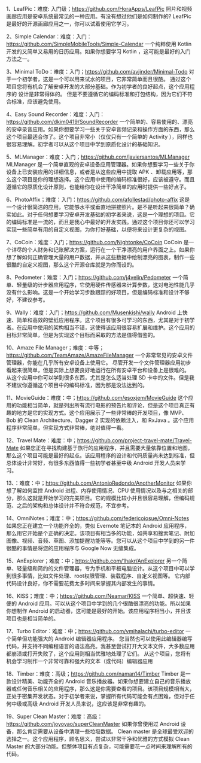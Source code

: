 1、LeafPic：难度: 入门级；https://github.com/HoraApps/LeafPic
  照片和视频画廊应用是安卓系统最常见的一种应用。有没有想过他们是如何制作的? LeafPic 是最好的开源画廊应用之一，你可以试着使用它学习。

2、Simple Calendar：难度：入门：https://github.com/SimpleMobileTools/Simple-Calendar
  一个纯粹使用 Kotlin 开发的又简单又易用的日历应用。如果你想要学习 Kotlin ，这可能是最好的入门方法之一。    

3、Minimal ToDo：难度：入门；https://github.com/avjinder/Minimal-Todo
  对于一个初学者，这是一个可以用来试水的项目，它非常简单而且很酷。 通过这个项目您将有机会了解安卓开发的大部分基础。作为初学者的良好起点，这个应用程序的 设计是非常得体的。 但是不要遵循它的编码标准和打包结构，因为它们不符合标准，应该避免使用。

4、Easy Sound Recorder：难度：入门：https://github.com/dkim0419/SoundRecorder
  一个简单的、容易使用的、漂亮的安卓录音应用。如果你想要学习一些关于安卓音频记录和操作方面的东西，那么这个项目最适合你了。这个项目非常小（仅仅只有一个简单的 Activity ），同样也很容易理解。初学者可以从这个项目中学到原质化设计的基础知识。

5、MLManager：难度：入门；https://github.com/javiersantos/MLManager
  MLManager 是一个简单直观的安卓设备应用管理器。如果你想要学习一些关于你设备上已安装应用的详细信息，或者是从这些应用中提取 APK 、卸载应用等，那么这个项目是你的理想选择。这个应用中使用的编码标准很好，应该被遵守。而且遵循它的原质化设计原则，也能给你在设计干净简单的应用时提供一些好点子。
  
6、PhotoAffix；难度：入门：https://github.com/afollestad/photo-affix
  这是一个设计很简洁的应用，它能够水平或垂直地拼接照片。是不是听起来很简单？确实如此。对于任何想要学习安卓开发基础的初学者来说，这是一个理想的项目。它的编码标准是一流的，而且是我心中最好的开发实践。通过这个项目你还可以学习实现一些简单有用的自定义视图，为你打好基础，以便将来设计更复杂的视图。
  
7、CoCoin：难度：入门；https://github.com/Nightonke/CoCoin
  CoCoin 是一个详尽的个人财务和记账解决方案，运行在一个干净漂亮的用户界面之上。如果你想了解如何正确管理大量的用户数据，并从这些数据中绘制漂亮的图表，制作一些很酷的自定义视图，那么这个开源仓库就是为你而设的。
  
8、Pedometer：难度：入门；https://github.com/j4velin/Pedometer
  一个简单、轻量级的计步器应用程序，它使用硬件传感器来计算步数，这对电池性能几乎没有什么影响。这是一个开始学习步数跟踪的好项目，但是编码标准和设计不够好，不建议参考。

9、Wally：难度：入门；https://github.com/Musenkishi/wally
  Android 上快速、简单和高效的壁纸应用程序。这个项目有很多可学习的东西，尤其是对于初学者。在应用中使用的架构相当不错，这使得该应用很容易扩展和维护。这个应用的目标非常简单，但是为实现这个目标而采取的方法是值得借鉴的。

10、Amaze File Manager；难度：中等；https://github.com/TeamAmaze/AmazeFileManager
  一个非常常见的安卓文件管理器，你能在几乎所有安卓设备上使用它。
  尽管开发一个文件管理器应用初步看起来很简单，但是实际上想要良好地运行在所有安卓平台和设备上是很难的。
  从这个应用中你可以学到很多东西，尤其是怎么适当处理 SD 卡中的文件。但是我不建议你遵循这个项目中的编码标准，因为那是没法达到的。

11、MovieGuide：难度：中；https://github.com/esoxjem/MovieGuide
  这个应用的功能相当简单，就是列出所有流行电影的预告片和评论，但是这个项目真正有趣的地方是它的实现方式。这个应用展示了一些非常棒的开发项目，像 MVP、Bob 的 Clean Architecture、Dagger 2 实现的依赖注入，和 RxJava 。这个应用程序非常简单，但实现方式非常棒，绝对值得一看。

12、Travel Mate：难度：中；https://github.com/project-travel-mate/Travel-Mate
  如果您正在寻找构建基于旅行的应用程序，并且需要大量依靠位置和地图，那么这个项目可能是最好的起点。该应用程序的设计和代码质量尚未达到标准，但总体设计非常好，有很多东西值得一些初学者甚至中级 Android 开发人员来学习。
  
13、：难度：中；https://github.com/AntonioRedondo/AnotherMonitor
  如果你想了解如何监控 Android 进程、内存使用情况、CPU 使用情况以及与之相关的部分，那么这就是开始学习的完美项目。它的规模比较小并且很容易理解，但编码规范、之后的架构和总体设计并不符合规范，不宜参考。
  
14、OmniNotes；难度：中；https://github.com/federicoiosue/Omni-Notes
  如果您正在建立一个功能齐全的，类似 Evernote 笔记本的 Android 应用程序，那么用它开始是个正确的决定。该项目有相当多的功能，如共享和搜索笔记、附加图像、视频、音频、草图、添加提醒功能等等。您可以从这个项目中学到的另一件很酷的事情是将您的应用程序与 Google Now 无缝集成。

15、AnExplorer；难度：中；https://github.com/1hakr/AnExplorer
  另一个简单、轻量级和简约的文件管理器，专为手机和平板电脑设计。从这个项目中可以学到很多事情，比如文件处理、root权限管理、装载程序、自定义视图等。 它内部代码设计良好，你不需要花费太多时间来掌握其内部发生的事情。

16、KISS；难度：中；https://github.com/Neamar/KISS
  一个简单、超快速、轻便的 Android 应用。可以从这个项目中学到的几个很酷很漂亮的功能。所以如果你想制作 Android 的启动器，这可能是最好的开始。该应用程序相当小，并且该项目也是相当简单的。
  
17、Turbo Editor：难度：中；https://github.com/vmihalachi/turbo-editor
  一个简单但功能强大的 Android 编辑器应用程序。 您当然也可以使用此编辑器编写代码，并支持不同编程语言的语法高亮。我甚至尝试打开大文本文件，大多数应用都崩溃或打开失败了，这个应用则相当优雅地处理了它们。 从这个项目，您将有机会学习制作一个非常可靠和强大的文本（或代码）编辑器应用

18、Timber：难度：高级；https://github.com/naman14/Timber
  Timber 是一款设计精美、功能齐全的 Android 音乐播放器。如果你想要建立自己的音乐播放器或任何音乐相关的应用程序，那么这是你需要查看的项目。该项目规模相当大，正处于密集开发状态。对于初学者来说，掌握所有代码可能会有点困难，但对于任何中级或高级 Android 开发人员来说，这应该是非常有趣的。
  
19、Super Clean Master：难度：高级：https://github.com/joyoyao/superCleanMaster
  如果你曾使用过 Android 设备，那么肯定需要从设备中清理一些垃圾数据。 Clean master 是全球最受欢迎的选择之一。这个应用程序，顾名思义，尝试以非常干净和优雅的方式模拟 Clean Master 的大部分功能。但整体项目有点复杂，可能需要花一点时间来理解所有的代码。
  
